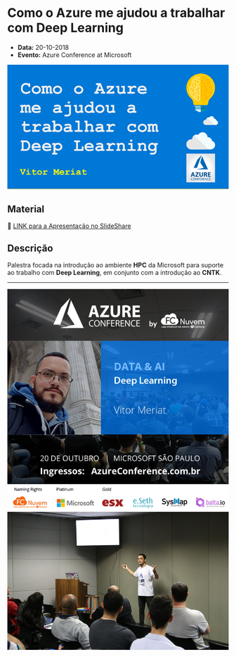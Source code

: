 # Como o Azure me ajudou a trabalhar com Deep Learning

* **Data:** 20-10-2018
* **Evento:** Azure Conference at Microsoft

<p align="center">
  <img src="../img/07.jpg">
</p>

## Material

:floppy_disk: [LINK para a Apresentação no SlideShare](https://www.slideshare.net/VitorMeriat/como-o-azure-me-ajudou-a-trabalhar-com-deep-learning)

## Descrição

Palestra focada na introdução ao ambiente **HPC** da Microsoft para suporte ao trabalho com **Deep Learning**, em conjunto com a introdução ao **CNTK**.

---

<p align="center">
  <img src="../img/07-A.jpg">
  <br/>
  <img src="../img/07-B.jpg">
</p>